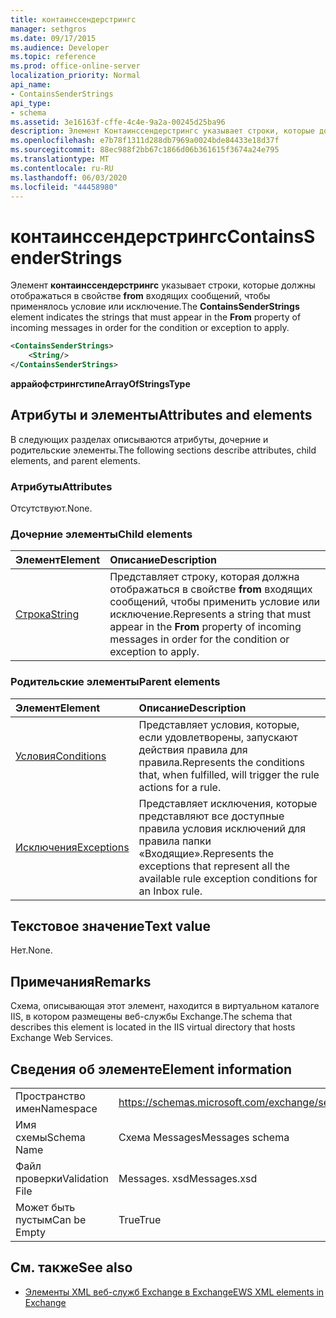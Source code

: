 ```yaml
---
title: контаинссендерстрингс
manager: sethgros
ms.date: 09/17/2015
ms.audience: Developer
ms.topic: reference
ms.prod: office-online-server
localization_priority: Normal
api_name:
- ContainsSenderStrings
api_type:
- schema
ms.assetid: 3e16163f-cffe-4c4e-9a2a-00245d25ba96
description: Элемент Контаинссендерстрингс указывает строки, которые должны отображаться в свойстве From входящих сообщений, чтобы применялось условие или исключение.
ms.openlocfilehash: e7b78f1311d288db7969a0024bde84433e18d37f
ms.sourcegitcommit: 88ec988f2bb67c1866d06b361615f3674a24e795
ms.translationtype: MT
ms.contentlocale: ru-RU
ms.lasthandoff: 06/03/2020
ms.locfileid: "44458980"
---
```

# <a name="containssenderstrings"></a><span data-ttu-id="e5a67-103">контаинссендерстрингс</span><span class="sxs-lookup"><span data-stu-id="e5a67-103">ContainsSenderStrings</span></span>

<span data-ttu-id="e5a67-104">Элемент **контаинссендерстрингс** указывает строки, которые должны отображаться в свойстве **from** входящих сообщений, чтобы применялось условие или исключение.</span><span class="sxs-lookup"><span data-stu-id="e5a67-104">The **ContainsSenderStrings** element indicates the strings that must appear in the **From** property of incoming messages in order for the condition or exception to apply.</span></span> 
  
```XML
<ContainsSenderStrings>
    <String/>
</ContainsSenderStrings>
```

 <span data-ttu-id="e5a67-105">**аррайофстрингстипе**</span><span class="sxs-lookup"><span data-stu-id="e5a67-105">**ArrayOfStringsType**</span></span>
## <a name="attributes-and-elements"></a><span data-ttu-id="e5a67-106">Атрибуты и элементы</span><span class="sxs-lookup"><span data-stu-id="e5a67-106">Attributes and elements</span></span>

<span data-ttu-id="e5a67-107">В следующих разделах описываются атрибуты, дочерние и родительские элементы.</span><span class="sxs-lookup"><span data-stu-id="e5a67-107">The following sections describe attributes, child elements, and parent elements.</span></span>
  
### <a name="attributes"></a><span data-ttu-id="e5a67-108">Атрибуты</span><span class="sxs-lookup"><span data-stu-id="e5a67-108">Attributes</span></span>

<span data-ttu-id="e5a67-109">Отсутствуют.</span><span class="sxs-lookup"><span data-stu-id="e5a67-109">None.</span></span>
  
### <a name="child-elements"></a><span data-ttu-id="e5a67-110">Дочерние элементы</span><span class="sxs-lookup"><span data-stu-id="e5a67-110">Child elements</span></span>

|<span data-ttu-id="e5a67-111">**Элемент**</span><span class="sxs-lookup"><span data-stu-id="e5a67-111">**Element**</span></span>|<span data-ttu-id="e5a67-112">**Описание**</span><span class="sxs-lookup"><span data-stu-id="e5a67-112">**Description**</span></span>|
|:-----|:-----|
|[<span data-ttu-id="e5a67-113">Строка</span><span class="sxs-lookup"><span data-stu-id="e5a67-113">String</span></span>](string.md) <br/> |<span data-ttu-id="e5a67-114">Представляет строку, которая должна отображаться в свойстве **from** входящих сообщений, чтобы применить условие или исключение.</span><span class="sxs-lookup"><span data-stu-id="e5a67-114">Represents a string that must appear in the **From** property of incoming messages in order for the condition or exception to apply.</span></span>  <br/> |
   
### <a name="parent-elements"></a><span data-ttu-id="e5a67-115">Родительские элементы</span><span class="sxs-lookup"><span data-stu-id="e5a67-115">Parent elements</span></span>

|<span data-ttu-id="e5a67-116">**Элемент**</span><span class="sxs-lookup"><span data-stu-id="e5a67-116">**Element**</span></span>|<span data-ttu-id="e5a67-117">**Описание**</span><span class="sxs-lookup"><span data-stu-id="e5a67-117">**Description**</span></span>|
|:-----|:-----|
|[<span data-ttu-id="e5a67-118">Условия</span><span class="sxs-lookup"><span data-stu-id="e5a67-118">Conditions</span></span>](conditions.md) <br/> |<span data-ttu-id="e5a67-119">Представляет условия, которые, если удовлетворены, запускают действия правила для правила.</span><span class="sxs-lookup"><span data-stu-id="e5a67-119">Represents the conditions that, when fulfilled, will trigger the rule actions for a rule.</span></span>  <br/> |
|[<span data-ttu-id="e5a67-120">Исключения</span><span class="sxs-lookup"><span data-stu-id="e5a67-120">Exceptions</span></span>](exceptions.md) <br/> |<span data-ttu-id="e5a67-121">Представляет исключения, которые представляют все доступные правила условия исключений для правила папки «Входящие».</span><span class="sxs-lookup"><span data-stu-id="e5a67-121">Represents the exceptions that represent all the available rule exception conditions for an Inbox rule.</span></span>  <br/> |
   
## <a name="text-value"></a><span data-ttu-id="e5a67-122">Текстовое значение</span><span class="sxs-lookup"><span data-stu-id="e5a67-122">Text value</span></span>

<span data-ttu-id="e5a67-123">Нет.</span><span class="sxs-lookup"><span data-stu-id="e5a67-123">None.</span></span>
  
## <a name="remarks"></a><span data-ttu-id="e5a67-124">Примечания</span><span class="sxs-lookup"><span data-stu-id="e5a67-124">Remarks</span></span>

<span data-ttu-id="e5a67-125">Схема, описывающая этот элемент, находится в виртуальном каталоге IIS, в котором размещены веб-службы Exchange.</span><span class="sxs-lookup"><span data-stu-id="e5a67-125">The schema that describes this element is located in the IIS virtual directory that hosts Exchange Web Services.</span></span>
  
## <a name="element-information"></a><span data-ttu-id="e5a67-126">Сведения об элементе</span><span class="sxs-lookup"><span data-stu-id="e5a67-126">Element information</span></span>

|||
|:-----|:-----|
|<span data-ttu-id="e5a67-127">Пространство имен</span><span class="sxs-lookup"><span data-stu-id="e5a67-127">Namespace</span></span>  <br/> |https://schemas.microsoft.com/exchange/services/2006/messages  <br/> |
|<span data-ttu-id="e5a67-128">Имя схемы</span><span class="sxs-lookup"><span data-stu-id="e5a67-128">Schema Name</span></span>  <br/> |<span data-ttu-id="e5a67-129">Схема Messages</span><span class="sxs-lookup"><span data-stu-id="e5a67-129">Messages schema</span></span>  <br/> |
|<span data-ttu-id="e5a67-130">Файл проверки</span><span class="sxs-lookup"><span data-stu-id="e5a67-130">Validation File</span></span>  <br/> |<span data-ttu-id="e5a67-131">Messages. xsd</span><span class="sxs-lookup"><span data-stu-id="e5a67-131">Messages.xsd</span></span>  <br/> |
|<span data-ttu-id="e5a67-132">Может быть пустым</span><span class="sxs-lookup"><span data-stu-id="e5a67-132">Can be Empty</span></span>  <br/> |<span data-ttu-id="e5a67-133">True</span><span class="sxs-lookup"><span data-stu-id="e5a67-133">True</span></span>  <br/> |
   
## <a name="see-also"></a><span data-ttu-id="e5a67-134">См. также</span><span class="sxs-lookup"><span data-stu-id="e5a67-134">See also</span></span>



- [<span data-ttu-id="e5a67-135">Элементы XML веб-служб Exchange в Exchange</span><span class="sxs-lookup"><span data-stu-id="e5a67-135">EWS XML elements in Exchange</span></span>](ews-xml-elements-in-exchange.md)

